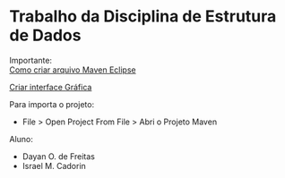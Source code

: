 # Trabalho da Disciplina de Estrutura de Dados

Importante:  
[Como criar arquivo Maven Eclipse](http://www.mauda.com.br/?p=1308)

[Criar interface Gráfica](https://www.youtube.com/watch?v=1hdJ9b363O0)

Para importa o projeto:  
* File > Open Project From File > Abri o Projeto Maven 


Aluno:   
* Dayan O. de Freitas
* Israel M. Cadorin
